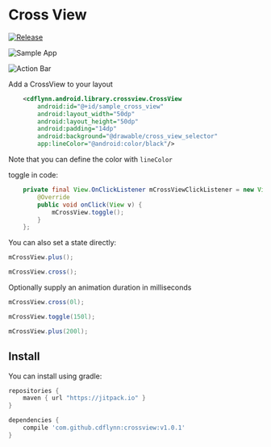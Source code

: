 # Cross View

[![Release](https://img.shields.io/github/release/cdflynn/crossview.svg?label=JitPack)](https://jitpack.io/#cdflynn/crossview)


![Sample App](https://github.com/cdflynn/crossview/blob/master/sample/images/cross_btn_2.gif?raw=true)

![Action Bar](https://github.com/cdflynn/crossview/blob/master/sample/images/cross_btn.gif?raw=true)

Add a CrossView to your layout
```xml
    <cdflynn.android.library.crossview.CrossView
        android:id="@+id/sample_cross_view"
        android:layout_width="50dp"
        android:layout_height="50dp"
        android:padding="14dp"
        android:background="@drawable/cross_view_selector"
        app:lineColor="@android:color/black"/>
```

Note that you can define the color with `lineColor`

toggle in code:
```java
    private final View.OnClickListener mCrossViewClickListener = new View.OnClickListener() {
        @Override
        public void onClick(View v) {
            mCrossView.toggle();
        }
    };
```

You can also set a state directly:
```java
mCrossView.plus();
```
```java
mCrossView.cross();
```

Optionally supply an animation duration in milliseconds

```java
mCrossView.cross(0l);
```

```java
mCrossView.toggle(150l);
```

```java
mCrossView.plus(200l);
```

## Install

You can install using gradle:

```gradle
repositories {
    maven { url "https://jitpack.io" }
}

dependencies {
    compile 'com.github.cdflynn:crossview:v1.0.1'
}
```
